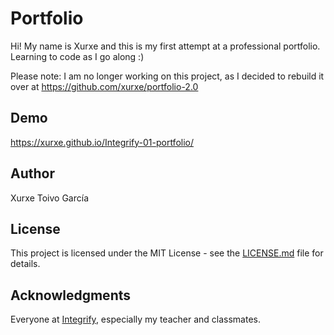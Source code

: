 # Portfolio

Hi! My name is Xurxe and this is my first attempt at a professional portfolio. Learning to code as I go along :)  

Please note: I am no longer working on this project, as I decided to rebuild it over at https://github.com/xurxe/portfolio-2.0

## Demo

https://xurxe.github.io/Integrify-01-portfolio/ 

## Author

Xurxe Toivo García

## License

This project is licensed under the MIT License - see the [LICENSE.md](LICENSE.md) file for details.

## Acknowledgments

Everyone at [Integrify](https://github.com/Integrify-Finland), especially my teacher and classmates.